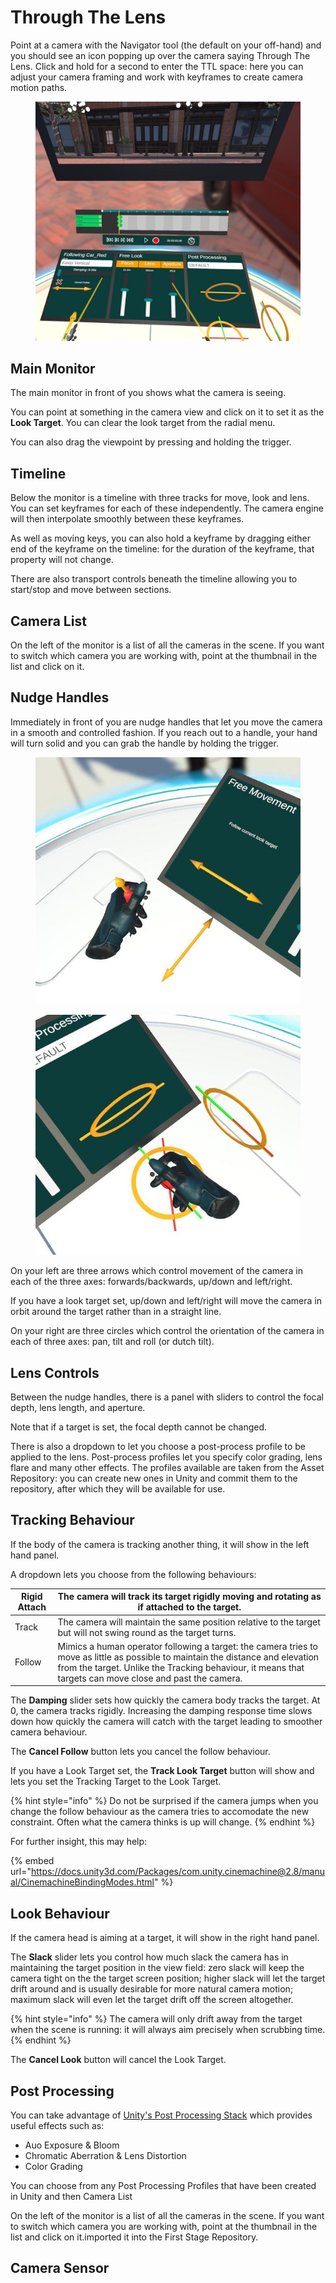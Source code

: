 # Through The Lens

Point at a camera with the Navigator tool (the default on your off-hand) and you should see an icon popping up over the camera saying Through The Lens. Click and hold for a second to enter the TTL space: here you can adjust your camera framing and work with keyframes to create camera motion paths.

<figure><img src="../.gitbook/assets/Follow Test 2023-02-26 21-31-22.jpg" alt=""><figcaption></figcaption></figure>

## Main Monitor <a href="#_q8gqm9f9bxes" id="_q8gqm9f9bxes"></a>

The main monitor in front of you shows what the camera is seeing.

You can point at something in the camera view and click on it to set it as the **Look Target**. You can clear the look target from the radial menu.

You can also drag the viewpoint by pressing and holding the trigger.

## Timeline <a href="#_r2kuqu3u2p3u" id="_r2kuqu3u2p3u"></a>

Below the monitor is a timeline with three tracks for move, look and lens. You can set keyframes for each of these independently. The camera engine will then interpolate smoothly between these keyframes.

As well as moving keys, you can also hold a keyframe by dragging either end of the keyframe on the timeline: for the duration of the keyframe, that property will not change.

There are also transport controls beneath the timeline allowing you to start/stop and move between sections.

## Camera List <a href="#_cx5ivobs21cd" id="_cx5ivobs21cd"></a>

On the left of the monitor is a list of all the cameras in the scene. If you want to switch which camera you are working with, point at the thumbnail in the list and click on it.

## Nudge Handles <a href="#_d28o6ft5l27i" id="_d28o6ft5l27i"></a>

Immediately in front of you are nudge handles that let you move the camera in a smooth and controlled fashion. If you reach out to a handle, your hand will turn solid and you can grab the handle by holding the trigger.

<div>

<figure><img src="../.gitbook/assets/DUMMY 2023-02-26 20-16-12.jpg" alt=""><figcaption></figcaption></figure>

 

<figure><img src="../.gitbook/assets/DUMMY 2023-02-26 20-16-18.jpg" alt=""><figcaption></figcaption></figure>

</div>

On your left are three arrows which control movement of the camera in each of the three axes: forwards/backwards, up/down and left/right.

If you have a look target set, up/down and left/right will move the camera in orbit around the target rather than in a straight line.

On your right are three circles which control the orientation of the camera in each of three axes: pan, tilt and roll (or dutch tilt).

## Lens Controls <a href="#_uifgw1dilbru" id="_uifgw1dilbru"></a>

Between the nudge handles, there is a panel with sliders to control the focal depth, lens length, and aperture.

Note that if a target is set, the focal depth cannot be changed.

There is also a dropdown to let you choose a post-process profile to be applied to the lens. Post-process profiles let you specify color grading, lens flare and many other effects. The profiles available are taken from the Asset Repository: you can create new ones in Unity and commit them to the repository, after which they will be available for use.

## Tracking Behaviour <a href="#_6i1r38f850fm" id="_6i1r38f850fm"></a>

If the body of the camera is tracking another thing, it will show in the left hand panel.&#x20;

A dropdown lets you choose from the following behaviours:

| Rigid Attach | The camera will track its target rigidly moving and rotating as if attached to the target.                                                                                                                                                   |
| ------------ | -------------------------------------------------------------------------------------------------------------------------------------------------------------------------------------------------------------------------------------------- |
| Track        | The camera will maintain the same position relative to the target but will not swing round as the target turns.                                                                                                                              |
| Follow       | Mimics a human operator following a target: the camera tries to move as little as possible to maintain the distance and elevation from the target. Unlike the Tracking behaviour, it means that targets can move close and past the camera.  |

The **Damping** slider sets how quickly the camera body tracks the target. At 0, the camera tracks rigidly. Increasing the damping response time slows down how quickly the camera will catch with the target leading to smoother camera behaviour.

The **Cancel Follow** button lets you cancel the follow behaviour.

If you have a Look Target set, the **Track Look Target** button will show and lets you set the Tracking Target to the Look Target.

{% hint style="info" %}
Do not be surprised if the camera jumps when you change the follow behaviour as the camera tries to accomodate the new constraint. Often what the camera thinks is up will change.
{% endhint %}

For further insight, this may help:

{% embed url="https://docs.unity3d.com/Packages/com.unity.cinemachine@2.8/manual/CinemachineBindingModes.html" %}

## Look Behaviour

If the camera head is aiming at a target, it will show in the right hand panel.

The **Slack** slider lets you control how much slack the camera has in maintaining the target position in the view field: zero slack will keep the camera tight on the the target screen position; higher slack will let the target drift around and is usually desirable for more natural camera motion; maximum slack will even let the target drift off the screen altogether.

{% hint style="info" %}
The camera will only drift away from the target when the scene is running: it will always aim precisely when scrubbing time.
{% endhint %}

The **Cancel Look** button will cancel the Look Target.

## Post Processing

You can take advantage of [Unity's Post Processing Stack](https://docs.unity3d.com/Packages/com.unity.postprocessing@3.2/manual/index.html) which provides useful effects such as:

* Auo Exposure & Bloom
* Chromatic Aberration & Lens Distortion
* Color Grading

You can choose from any Post Processing Profiles that have been created in Unity and then Camera List

On the left of the monitor is a list of all the cameras in the scene. If you want to switch which camera you are working with, point at the thumbnail in the list and click on it.imported it into the First Stage Repository.

## Camera Sensor

